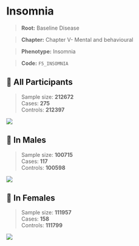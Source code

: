 # Insomnia

> **Root:** Baseline Disease  

> **Chapter:** Chapter V- Mental and behavioural  

> **Phenotype:** Insomnia  

> **Code:** `F5_INSOMNIA`

## 🧪 All Participants  
> Sample size: **212672**  
> Cases: **275**  
> Controls: **212397**
<img src="/Disease/Figures/ALL/Incidence/F5_INSOMNIA.png"/>
<CsvTable src="/Disease/Data/ALL/Incidence/COX_F5_INSOMNIA.csv" label="🔍 View full results" />

## 👨 In Males  
> Sample size: **100715**  
> Cases: **117**  
> Controls: **100598**
<img src="/Disease/Figures/Male/Incidence/F5_INSOMNIA.png"/>
<CsvTable src="/Disease/Data/Male/Incidence/COX_F5_INSOMNIA.csv" label="🔍 View full results" />

## 👩 In Females  
> Sample size: **111957**  
> Cases: **158**  
> Controls: **111799**
<img src="/Disease/Figures/Female/Incidence/F5_INSOMNIA.png"/>
<CsvTable src="/Disease/Data/Female/Incidence/COX_F5_INSOMNIA.csv" label="🔍 View full results" />
